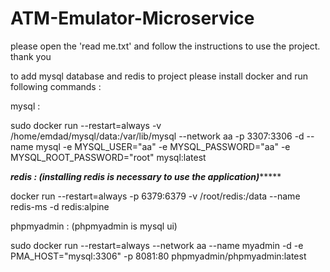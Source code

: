# ATM-Emulator-Microservice
please open the 'read me.txt' and follow the instructions to use the project. thank you


to add mysql database and redis to project please install docker and run following commands :

mysql :

sudo docker run --restart=always -v /home/emdad/mysql/data:/var/lib/mysql --network aa  -p 3307:3306 -d --name mysql -e MYSQL_USER="aa" -e MYSQL_PASSWORD="aa" -e MYSQL_ROOT_PASSWORD="root" mysql:latest




*****redis : (installing redis is necessary to use the application)**********

docker run --restart=always -p 6379:6379 -v /root/redis:/data --name redis-ms -d redis:alpine




phpmyadmin : (phpmyadmin is mysql ui) 

sudo docker run --restart=always --network aa --name myadmin -d -e PMA_HOST="mysql:3306" -p 8081:80 phpmyadmin/phpmyadmin:latest



